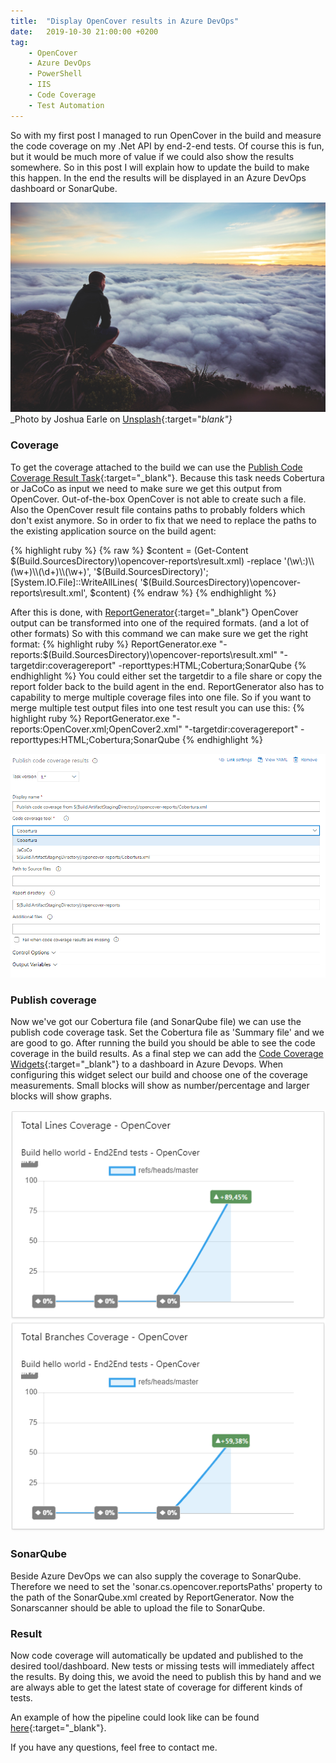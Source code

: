 ```yaml
---
title:  "Display OpenCover results in Azure DevOps"
date:   2019-10-30 21:00:00 +0200
tag: 
    - OpenCover
    - Azure DevOps
    - PowerShell
    - IIS
    - Code Coverage
    - Test Automation
---
```


So with my first post I managed to run OpenCover in the build and measure the code coverage on my .Net API by end-2-end tests. Of course this is fun, but it would be much more of value if we could also show the results somewhere. So in this post I will explain how to update the build to make this happen. In the end the results will be displayed in an Azure DevOps dashboard or SonarQube.

![picture](/assets/20191025/joshua-earle-Dwheufds6kQ-unsplash.jpg)
_Photo by Joshua Earle on [Unsplash](https://unsplash.com/photos/Dwheufds6kQ){:target="_blank"}_

### Coverage
To get the coverage attached to the build we can use the [Publish Code Coverage Result Task](https://docs.microsoft.com/en-us/azure/devops/pipelines/tasks/test/publish-code-coverage-results?view=azure-devops){:target="_blank"}. Because this task needs Cobertura or JaCoCo as input we need to make sure we get this output from OpenCover. Out-of-the-box OpenCover is not able to create such a file. 
Also the OpenCover result file contains paths to probably folders which don't exist anymore. So in order to fix that we need to replace the paths to the existing application source on the build agent:

{% highlight ruby %}
{% raw %}
$content = (Get-Content $(Build.SourcesDirectory)\opencover-reports\result.xml) -replace '(\w\:)\\(\w+)\\(\d+)\\(\w+)', '$(Build.SourcesDirectory)'; 
[System.IO.File]::WriteAllLines( '$(Build.SourcesDirectory)\opencover-reports\result.xml', $content)
{% endraw %}
{% endhighlight %}

After this is done, with [ReportGenerator](https://github.com/danielpalme/ReportGenerator){:target="_blank"} OpenCover output can be transformed into one of the required formats. (and a lot of other formats) So with this command we can make sure we get the right format:
{% highlight ruby %}
ReportGenerator.exe "-reports:$(Build.SourcesDirectory)\opencover-reports\result.xml" "-targetdir:coveragereport" -reporttypes:HTML;Cobertura;SonarQube
{% endhighlight %}
You could either set the targetdir to a file share or copy the report folder back to the build agent in the end.
ReportGenerator also has to capability to merge multiple coverage files into one file. So if you want to merge multiple test output files into one test result you can use this:
{% highlight ruby %}
ReportGenerator.exe "-reports:OpenCover.xml;OpenCover2.xml" "-targetdir:coveragereport" -reporttypes:HTML;Cobertura;SonarQube
{% endhighlight %}

![Publish Code Coverage Result Task](/assets/20191025/task.png)

### Publish coverage
Now we've got our Cobertura file (and SonarQube file) we can use the publish code coverage task. Set the Cobertura file as 'Summary file' and we are good to go. After running the build you should be able to see the code coverage in the build results. As a final step we can add the [Code Coverage Widgets](
https://marketplace.visualstudio.com/items?itemName=shanebdavis.code-coverage-dashboard-widgets){:target="_blank"} to a dashboard in Azure Devops. When configuring this widget select our build and choose one of the coverage measurements. Small blocks will show as number/percentage and larger blocks will show graphs.

![Code Coverage Widgets](/assets/20191025/graphs.png)

### SonarQube
Beside Azure DevOps we can also supply the coverage to SonarQube. Therefore we need to set the 'sonar.cs.opencover.reportsPaths' property to the path of the SonarQube.xml created by ReportGenerator. Now the Sonarscanner should be able to upload the file to SonarQube.

### Result
Now code coverage will automatically be updated and published to the desired tool/dashboard. New tests or missing tests will immediately affect the results. By doing this, we avoid the need to publish this by hand and we are always able to get the latest state of coverage for different kinds of tests. 

An example of how the pipeline could look like can be found [here](https://github.com/NielsNijveldt/OpenCover-Scripts/blob/master/pipeline-example.yml){:target="_blank"}.

If you have any questions, feel free to contact me.
